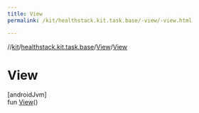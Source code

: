 ```yaml
---
title: View
permalink: /kit/healthstack.kit.task.base/-view/-view.html

---
```

//[kit](/kit.html)/[healthstack.kit.task.base](../index.html)/[View](index.html)/[View](-view.html)



# View



[androidJvm]\
fun [View](-view.html)()




